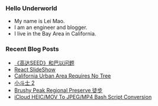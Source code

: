 ### Hello Underworld

- My name is Lei Mao.
- I am an engineer and blogger.
- I live in the Bay Area in California.


### Recent Blog Posts

<!-- BLOG-POST-LIST:START -->
- [《高达SEED》和巴以问题](https://leimao.github.io/essay/Gundam-SEED-%E5%B7%B4%E4%BB%A5%E9%97%AE%E9%A2%98/)
- [React SlideShow](https://leimao.github.io/project/React-SlideShow/)
- [California Urban Area Requires No Tree](https://leimao.github.io/blog/California-Urban-Area-Requires-No-Tree/)
- [小斗士 2](https://leimao.github.io/essay/Little-Fighter-2/)
- [Brushy Peak Regional Preserve 徒步](https://leimao.github.io/life/Brushy-Peak-Regional-Preserve/)
- [iCloud HEIC/MOV To JPEG/MP4 Bash Script Conversion](https://leimao.github.io/blog/iCloud-Bash-Script-HEIC-MOV-To-JPEG-MP4/)
<!-- BLOG-POST-LIST:END -->
